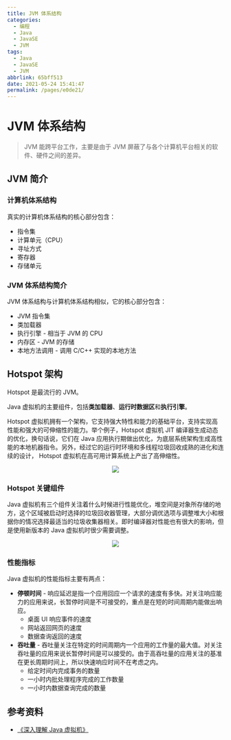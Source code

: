 ```yaml
---
title: JVM 体系结构
categories: 
  - 编程
  - Java
  - JavaSE
  - JVM
tags: 
  - Java
  - JavaSE
  - JVM
abbrlink: 65bff513
date: 2021-05-24 15:41:47
permalink: /pages/e0de21/
---
```


# JVM 体系结构

> JVM 能跨平台工作，主要是由于 JVM 屏蔽了与各个计算机平台相关的软件、硬件之间的差异。

## JVM 简介

### 计算机体系结构

真实的计算机体系结构的核心部分包含：

- 指令集
- 计算单元（CPU）
- 寻址方式
- 寄存器
- 存储单元

### JVM 体系结构简介

JVM 体系结构与计算机体系结构相似，它的核心部分包含：

- JVM 指令集
- 类加载器
- 执行引擎 - 相当于 JVM 的 CPU
- 内存区 - JVM 的存储
- 本地方法调用 - 调用 C/C++ 实现的本地方法

## Hotspot 架构

Hotspot 是最流行的 JVM。

Java 虚拟机的主要组件，包括**类加载器**、**运行时数据区**和**执行引擎**。

Hotspot 虚拟机拥有一个架构，它支持强大特性和能力的基础平台，支持实现高性能和强大的可伸缩性的能力。举个例子，Hotspot 虚拟机 JIT 编译器生成动态的优化，换句话说，它们在 Java 应用执行期做出优化，为底层系统架构生成高性能的本地机器指令。另外，经过它的运行时环境和多线程垃圾回收成熟的进化和连续的设计， Hotspot 虚拟机在高可用计算系统上产出了高伸缩性。

<div align="center">
<img src="https://raw.githubusercontent.com/dunwu/images/dev/cs/java/javacore/jvm/jvm-hotspot-architecture.png" />
</div>

### Hotspot 关键组件

Java 虚拟机有三个组件关注着什么时候进行性能优化，堆空间是对象所存储的地方，这个区域被启动时选择的垃圾回收器管理，大部分调优选项与调整堆大小和根据你的情况选择最适当的垃圾收集器相关。即时编译器对性能也有很大的影响，但是使用新版本的 Java 虚拟机时很少需要调整。

<div align="center">
<img src="https://raw.githubusercontent.com/dunwu/images/dev/cs/java/javacore/jvm/jvm-hotspot-key-components.png" />
</div>

### 性能指标

Java 虚拟机的性能指标主要有两点：

- **停顿时间** - 响应延迟是指一个应用回应一个请求的速度有多快。对关注响应能力的应用来说，长暂停时间是不可接受的，重点是在短的时间周期内能做出响应。
  - 桌面 UI 响应事件的速度
  - 网站返回网页的速度
  - 数据查询返回的速度
- **吞吐量** - 吞吐量关注在特定的时间周期内一个应用的工作量的最大值。对关注吞吐量的应用来说长暂停时间是可以接受的。由于高吞吐量的应用关注的基准在更长周期时间上，所以快速响应时间不在考虑之内。
  - 给定时间内完成事务的数量
  - 一小时内批处理程序完成的工作数量
  - 一小时内数据查询完成的数量

## 参考资料

- [《深入理解 Java 虚拟机》](https://book.douban.com/subject/34907497/)
